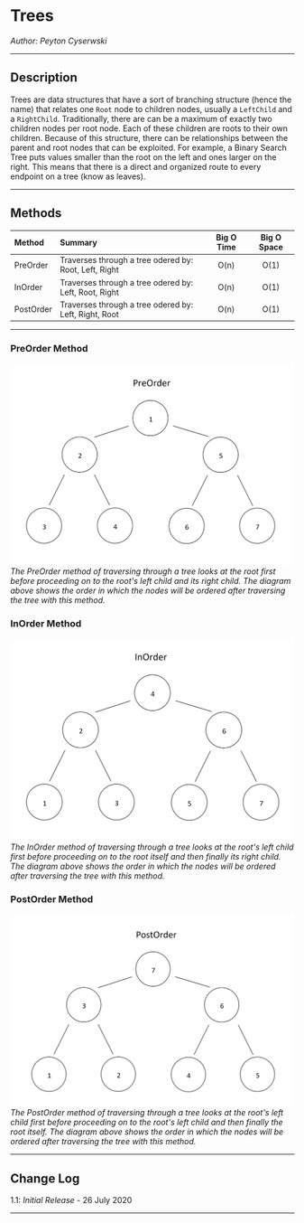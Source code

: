 # Trees

*Author: Peyton Cyserwski*

---

## Description
Trees are data structures that have a sort of branching structure (hence the name) that relates one `Root` node to children nodes, usually a `LeftChild` and a `RightChild`. Traditionally, there are can be a maximum of exactly two children nodes per root node. Each of these children are roots to their own children. Because of this structure, there can be relationships between the parent and root nodes that can be exploited. For example, a Binary Search Tree puts values smaller than the root on the left and ones larger on the right. This means that there is a direct and organized route to every endpoint on a tree (know as leaves).

---

## Methods

| Method | Summary | Big O Time | Big O Space |
| :----------- | :----------- | :-------------: | :-------------: |
| PreOrder | Traverses through a tree odered by: Root, Left, Right | O(n) | O(1) |
| InOrder | Traverses through a tree odered by: Left, Root, Right | O(n) | O(1) |
| PostOrder | Traverses through a tree odered by: Left, Right, Root | O(n) | O(1) |


---

### PreOrder Method
![PreOrder Diagram](./assets/preorder.png)
*The PreOrder method of traversing through a tree looks at the root first before proceeding on to the root's left child and its right child. The diagram above shows the order in which the nodes will be ordered after traversing the tree with this method.*
### InOrder Method
![InOrder Diagram](./assets/inorder.png)
*The InOrder method of traversing through a tree looks at the root's left child first before proceeding on to the root itself and then finally its right child. The diagram above shows the order in which the nodes will be ordered after traversing the tree with this method.*
### PostOrder Method
![PostOrder Diagram](./assets/postorder.png)
*The PostOrder method of traversing through a tree looks at the root's left child first before proceeding on to the root's left child and then finally the root itself. The diagram above shows the order in which the nodes will be ordered after traversing the tree with this method.*

---

## Change Log
1.1: *Initial Release* - 26 July 2020

---
